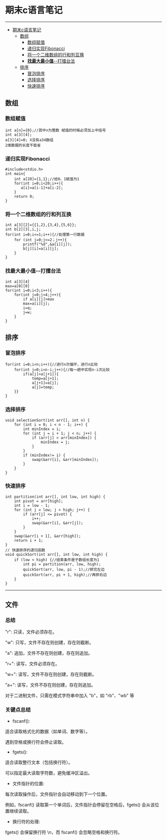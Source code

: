 # 期末c语言笔记
---
- [期末c语言笔记](#期末c语言笔记)
  - [数组](#数组)
    - [数组赋值](#数组赋值)
    - [递归实现Fibonacci](#递归实现fibonacci)
    - [将一个二维数组的行和列互换](#将一个二维数组的行和列互换)
    - [**找最大最小值**--打擂台法](#找最大最小值--打擂台法)
  - [排序](#排序)
    - [冒泡排序](#冒泡排序)
    - [选择排序](#选择排序)
    - [快速排序](#快速排序)

## 数组
### 数组赋值
```
int a[n]={0};//其中n为整数 赋值的时候必须加上中括号
int a[3][4];
a[3][4]=0; X没有a34数组
2维数据的长度不能省
```
### 递归实现Fibonacci
```
#include<stdio.h>
int main{
    int a[20]={1,1};//给0，1赋值为1
    for(int i=0;i<20;i++){
       a[i]=a[i-1]+a[i-2];
    }
    return 0;
}
```
### 将一个二维数组的行和列互换
```
int a[3][2]={{1,2},{3,4},{5,6}};
int b[2][3],i,j;
for(int i=0;i<=1;i++){//处理第一行数据
    for (int j=0;j<=2；j++){
        printf("%d",&a[i][j]);
        b[j][i]=a[i][j];
    }
}
```
### **找最大最小值**--打擂台法
```
int a[3][4]
max=a[0][0]
for(int i=0;i<3;i++){
    for(int j=0;j<4;j++){
        if a[i][j]>max
        max=a[i][j];
        i=q;
        j=w;
    }
}
```
## 排序
### 冒泡排序
```
for(int i=0;i<n;i++){//进行n次循环，进行n比较
    for(int j=0;i<n-i;j++){//每一趟中实现n-i次比较
        if(a[j]>a[j+1]){
            temp=a[j+1];
            a[j+1]=a[j];
            a[j]=temp;
    }}
}
```
### 选择排序
```
void selectionSort(int arr[], int n) {
    for (int i = 0; i < n - 1; i++) {
        int minIndex = i;
        for (int j = i + 1; j < n; j++) {
            if (arr[j] < arr[minIndex]) {
                minIndex = j;
            }
        }
        if (minIndex!= i) {
            swap(&arr[i], &arr[minIndex]);
        }
    }
}
```
### 快速排序
```
int partition(int arr[], int low, int high) {
    int pivot = arr[high];
    int i = low - 1;
    for (int j = low; j < high; j++) {
        if (arr[j] <= pivot) {
            i++;
            swap(&arr[i], &arr[j]);
        }
    }
    swap(&arr[i + 1], &arr[high]);
    return i + 1;
}
// 快速排序的递归函数
void quickSort(int arr[], int low, int high) {
    if (low < high) {//结束条件是子数组长度为1
        int pi = partition(arr, low, high);
        quickSort(arr, low, pi - 1);//排完左边
        quickSort(arr, pi + 1, high);//再排右边
    }
}
```
---
## 文件
### 总结
"r": 只读，文件必须存在。

"w": 只写，文件不存在则创建，存在则截断。

"a": 追加，文件不存在则创建，存在则追加。

"r+": 读写，文件必须存在。

"w+": 读写，文件不存在则创建，存在则截断。

"a+": 读写，文件不存在则创建，存在则追加。

对于二进制文件，只需在模式字符串中加入 "b"，如 "rb"、"wb" 等

### 关键点总结
- fscanf():

适合读取格式化的数据（如单词、数字等）。

遇到空格或换行符会停止读取。

- fgets():

适合读取整行文本（包括换行符）。

可以指定最大读取字符数，避免缓冲区溢出。

- 文件指针的位置:

每次读取操作后，文件指针会自动移动到下一个位置。

例如，fscanf() 读取第一个单词后，文件指针会停留在空格后，fgets() 会从该位置继续读取。

- 换行符的处理:

fgets() 会保留换行符 \n，而 fscanf() 会忽略空格和换行符。